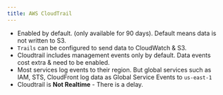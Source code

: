 ```yaml
---
title: AWS CloudTrail
---
```


- Enabled by default. (only available for 90 days). Default means data is not written to S3. 
- `Trails` can be configured to send data to CloudWatch & S3.
- Cloudtrail includes management events only by default. Data events cost extra & need to be enabled.
- Most services log events to their region. But global services such as IAM, STS, CloudFront log data as Global Service Events to `us-east-1`
- Cloudtrail is **Not Realtime** - There is a delay.
